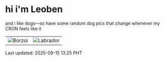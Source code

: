 # hi i'm Leoben

and i like dogs—so have some random dog pics that change whenever my CRON feels like it

|  |  |
|--------|----------|
| ![Borzoi](https://random-dog-vercel.vercel.app/api/random-borzoi?v=1757913945) | ![Labrador](https://random-dog-vercel.vercel.app/api/random-labrador?v=1757913945) |

Last updated: 2025-09-15 13:25 PHT
